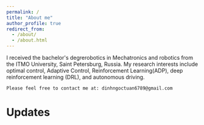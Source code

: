 ```yaml
---
permalink: /
title: "About me"
author_profile: true
redirect_from: 
  - /about/
  - /about.html
---
```


I received the bachelor's degrerobotics in Mechatronics and robotics from the ITMO University, Saint Petersburg, Russia. My research interests include optimal control, Adaptive Control, Reinforcement Learning(ADP), deep reinforcement learning (DRL), and autonomous driving. 

`Please feel free to contact me at: dinhngoctuan6789@gmail.com`

Updates
======
